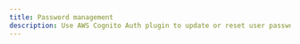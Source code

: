 ```yaml
---
title: Password management
description: Use AWS Cognito Auth plugin to update or reset user password
---
```


<inline-fragment platform="ios" src="~/lib/auth/fragments/native_common/password_management/common.md"></inline-fragment>
<inline-fragment platform="android" src="~/lib/auth/fragments/native_common/password_management/common.md"></inline-fragment>
<inline-fragment platform="flutter" src="~/lib/auth/fragments/native_common/password_management/common.md"></inline-fragment>
